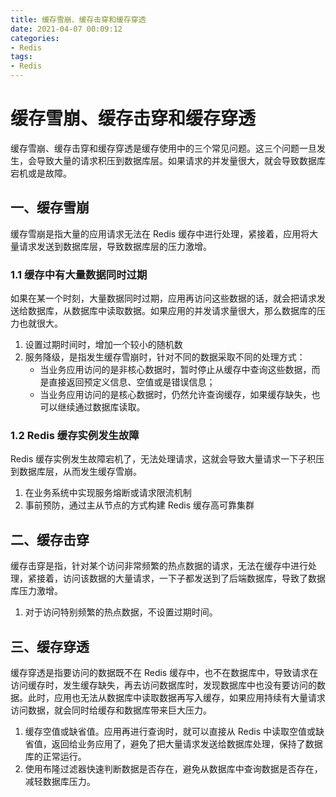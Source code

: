 ```yaml
---
title: 缓存雪崩、缓存击穿和缓存穿透
date: 2021-04-07 00:09:12
categories:
- Redis
tags:
- Redis
---
```


# 缓存雪崩、缓存击穿和缓存穿透

缓存雪崩、缓存击穿和缓存穿透是缓存使用中的三个常见问题。这三个问题一旦发生，会导致大量的请求积压到数据库层。如果请求的并发量很大，就会导致数据库宕机或是故障。

<!-- more -->

## 一、缓存雪崩

缓存雪崩是指大量的应用请求无法在 Redis 缓存中进行处理，紧接着，应用将大量请求发送到数据库层，导致数据库层的压力激增。

### 1.1 缓存中有大量数据同时过期

如果在某一个时刻，大量数据同时过期，应用再访问这些数据的话，就会把请求发送给数据库，从数据库中读取数据。如果应用的并发请求量很大，那么数据库的压力也就很大。

1. 设置过期时间时，增加一个较小的随机数
2. 服务降级，是指发生缓存雪崩时，针对不同的数据采取不同的处理方式：
   - 当业务应用访问的是非核心数据时，暂时停止从缓存中查询这些数据，而是直接返回预定义信息、空值或是错误信息；
   - 当业务应用访问的是核心数据时，仍然允许查询缓存，如果缓存缺失，也可以继续通过数据库读取。

### 1.2 Redis 缓存实例发生故障

Redis 缓存实例发生故障宕机了，无法处理请求，这就会导致大量请求一下子积压到数据库层，从而发生缓存雪崩。

1. 在业务系统中实现服务熔断或请求限流机制
2. 事前预防，通过主从节点的方式构建 Redis 缓存高可靠集群

## 二、缓存击穿

缓存击穿是指，针对某个访问非常频繁的热点数据的请求，无法在缓存中进行处理，紧接着，访问该数据的大量请求，一下子都发送到了后端数据库，导致了数据库压力激增。

1. 对于访问特别频繁的热点数据，不设置过期时间。

## 三、缓存穿透

缓存穿透是指要访问的数据既不在 Redis 缓存中，也不在数据库中，导致请求在访问缓存时，发生缓存缺失，再去访问数据库时，发现数据库中也没有要访问的数据。此时，应用也无法从数据库中读取数据再写入缓存，如果应用持续有大量请求访问数据，就会同时给缓存和数据库带来巨大压力。

1. 缓存空值或缺省值。应用再进行查询时，就可以直接从 Redis 中读取空值或缺省值，返回给业务应用了，避免了把大量请求发送给数据库处理，保持了数据库的正常运行。
2. 使用布隆过滤器快速判断数据是否存在，避免从数据库中查询数据是否存在，减轻数据库压力。